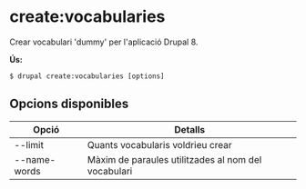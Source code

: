 # create:vocabularies
Crear vocabulari 'dummy' per l'aplicació Drupal 8.

**Ús:**
```
$ drupal create:vocabularies [options]
```

## Opcions disponibles
Opció | Detalls
-------|-------------
--limit | Quants vocabularis voldrieu crear
--name-words | Màxim de paraules utilitzades al nom del vocabulari
